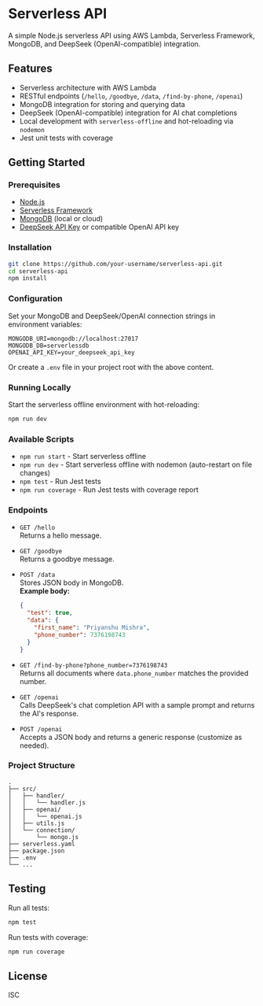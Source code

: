 # Serverless API

A simple Node.js serverless API using AWS Lambda, Serverless Framework, MongoDB, and DeepSeek (OpenAI-compatible) integration.

## Features

- Serverless architecture with AWS Lambda
- RESTful endpoints (`/hello`, `/goodbye`, `/data`, `/find-by-phone`, `/openai`)
- MongoDB integration for storing and querying data
- DeepSeek (OpenAI-compatible) integration for AI chat completions
- Local development with `serverless-offline` and hot-reloading via `nodemon`
- Jest unit tests with coverage

## Getting Started

### Prerequisites

- [Node.js](https://nodejs.org/)
- [Serverless Framework](https://www.serverless.com/framework/docs/getting-started/)
- [MongoDB](https://www.mongodb.com/) (local or cloud)
- [DeepSeek API Key](https://deepseek.com/) or compatible OpenAI API key

### Installation

```bash
git clone https://github.com/your-username/serverless-api.git
cd serverless-api
npm install
```

### Configuration

Set your MongoDB and DeepSeek/OpenAI connection strings in environment variables:

```env
MONGODB_URI=mongodb://localhost:27017
MONGODB_DB=serverlessdb
OPENAI_API_KEY=your_deepseek_api_key
```

Or create a `.env` file in your project root with the above content.

### Running Locally

Start the serverless offline environment with hot-reloading:

```bash
npm run dev
```

### Available Scripts

- `npm run start` - Start serverless offline
- `npm run dev` - Start serverless offline with nodemon (auto-restart on file changes)
- `npm test` - Run Jest tests
- `npm run coverage` - Run Jest tests with coverage report

### Endpoints

- `GET /hello`  
  Returns a hello message.

- `GET /goodbye`  
  Returns a goodbye message.

- `POST /data`  
  Stores JSON body in MongoDB.  
  **Example body:**
  ```json
  {
    "test": true,
    "data": {
      "first_name": "Priyanshu Mishra",
      "phone_number": 7376198743
    }
  }
  ```

- `GET /find-by-phone?phone_number=7376198743`  
  Returns all documents where `data.phone_number` matches the provided number.

- `GET /openai`  
  Calls DeepSeek's chat completion API with a sample prompt and returns the AI's response.

- `POST /openai`  
  Accepts a JSON body and returns a generic response (customize as needed).

### Project Structure

```
.
├── src/
│   ├── handler/
│   │   └── handler.js
│   ├── openai/
│   │   └── openai.js
│   ├── utils.js
│   └── connection/
│       └── mongo.js
├── serverless.yaml
├── package.json
├── .env
└── ...
```

## Testing

Run all tests:
```bash
npm test
```

Run tests with coverage:
```bash
npm run coverage
```

## License

ISC
